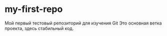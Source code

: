 # my-first-repo
Мой первый тестовый репозиторий для изучения Git
Это основная ветка проекта, здесь стабильный код.